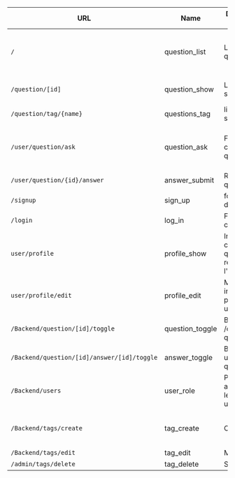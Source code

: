 | URL | Name | Description de la page | Méthode HTTP | Controller | Méthode | commentaire |
|--|--|--|--|--|--|--|
| `/` | question_list | Liste des questions | GET | QuestionController | list | Page d'accueil avec les questions récentes |
| `/question/[id]` | question_show | La question avec ses réponses | GET | QuestionController | show | question et ses réponses selon son id |
| `/question/tag/{name}` | questions_tag | liste des questions selon un tag | GET | QuestionController | listByTag ||
|`/user/question/ask`|question_ask|Formulaire création de question|POST|QuestionController|form|Même méthode pour création et edit de la question|
|`/user/question/{id}/answer`|answer_submit|Répondre à une question|POST|AnswerController|answer||
|`/signup`|sign_up|formulaire d'inscription|GET/POST|UserController|signUp||
`/login`|log_in|Formulaire de connexion|GET/POST|UserController|login||
`user/profile`|profile_show|Informations du compte et liste questions et réponses de l'utilisateur|GET|UserController|show||
`user/profile/edit`|profile_edit|Modifiction des informations perso du compte utilisateur|POST|UserController|edit||
|`/Backend/question/[id]/toggle`|question_toggle|Bloquer /débloquer une question|POST|Backend\QuestionController|toggle||
|`/Backend/question/[id]/answer/[id]/toggle`|answer_toggle|Bloquer/débloquer une réponse à une question|POST|Backend\AnswerController|toggle||
|`/Backend/users`|user_role|Permet à un admin de changer les droits d'un utilisateur|POST|AdminController|role||
|`/Backend/tags/create`|tag_create|Créer un tag|POST|TagController|form|Méthode commune creation update|
|`/Backend/tags/edit`|tag_edit|Modifier un tag|POST|TagController|form||
|`/admin/tags/delete`|tag_delete|Supprimer un tag|POST|TagController|delete||